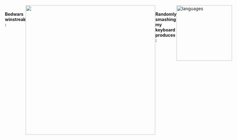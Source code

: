 <div style="display: flex; flex-direction: row; justify-content: center;padding: 20px 0">
  <h4>Bedwars winstreak :</h4>
  <div><img src="https://github-readme-streak-stats.herokuapp.com/?user=MamadoubarryGLRSB&theme=dark" width="420"/></div>
  <h4>Randomly smashing my keyboard produces :</h4>
  <img alt="languages" src="https://github-readme-stats.vercel.app/api/top-langs/?username=MamadoubarryGLRSB&count_private=true&show_icons=true&langs_count=10&card_width=400&theme=dark&layout=compact" height="180">
</div>
